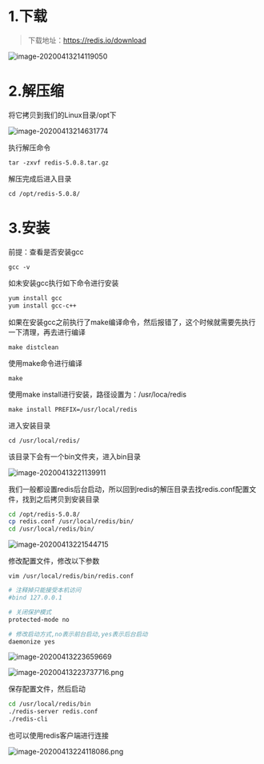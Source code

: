 # 1.下载

> 下载地址：https://redis.io/download

![image-20200413214119050](https://cxhello.oss-cn-beijing.aliyuncs.com/image/image-20200413214119050.png)

# 2.解压缩

将它拷贝到我们的Linux目录/opt下

![image-20200413214631774](https://cxhello.oss-cn-beijing.aliyuncs.com/image/image-20200413214631774.png)

执行解压命令

`tar -zxvf redis-5.0.8.tar.gz`

解压完成后进入目录

`cd /opt/redis-5.0.8/`

# 3.安装

前提：查看是否安装gcc

`gcc -v`

如未安装gcc执行如下命令进行安装

````bash
yum install gcc
yum install gcc-c++
````

如果在安装gcc之前执行了make编译命令，然后报错了，这个时候就需要先执行一下清理，再去进行编译

`make distclean`

使用make命令进行编译

`make`

使用make install进行安装，路径设置为：/usr/loca/redis 

`make install PREFIX=/usr/local/redis`

进入安装目录

`cd /usr/local/redis/`

该目录下会有一个bin文件夹，进入bin目录

![image-20200413221139911](https://cxhello.oss-cn-beijing.aliyuncs.com/image/image-20200413221139911.png)

我们一般都设置redis后台启动，所以回到redis的解压目录去找redis.conf配置文件，找到之后拷贝到安装目录

````bash
cd /opt/redis-5.0.8/
cp redis.conf /usr/local/redis/bin/
cd /usr/local/redis/bin/
````

![image-20200413221544715](https://cxhello.oss-cn-beijing.aliyuncs.com/image/image-20200413221544715.png)

修改配置文件，修改以下参数

`vim /usr/local/redis/bin/redis.conf`

```bash
# 注释掉只能接受本机访问
#bind 127.0.0.1

# 关闭保护模式
protected-mode no

# 修改启动方式,no表示前台启动,yes表示后台启动
daemonize yes
```

![image-20200413223659669](https://cxhello.oss-cn-beijing.aliyuncs.com/image/image-20200413223659669.png)

![image-20200413223737716.png](https://cxhello.oss-cn-beijing.aliyuncs.com/image/image-20200413223737716.png)

保存配置文件，然后启动

```bash
cd /usr/local/redis/bin
./redis-server redis.conf
./redis-cli
```

也可以使用redis客户端进行连接

![image-20200413224118086.png](https://cxhello.oss-cn-beijing.aliyuncs.com/image/image-20200413224118086.png)